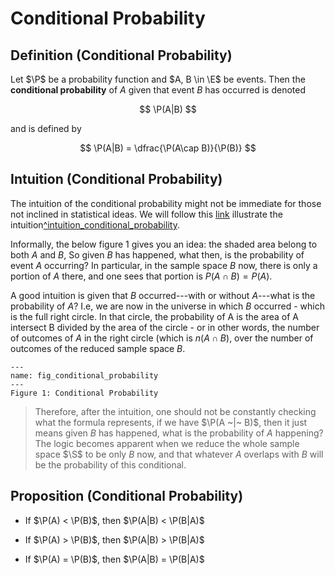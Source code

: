 # Conditional Probability

## Definition (Conditional Probability)

Let $\P$ be a probability function and $A, B \in \E$ be events. Then the
**conditional probability** of $A$ given that event $B$ has occurred is
denoted

$$
\P(A|B)
$$

and is defined by

$$
\P(A|B) = \dfrac{\P(A\cap B)}{\P(B)}
$$

## Intuition (Conditional Probability)

The intuition of the conditional probability might not be immediate for
those not inclined in statistical ideas. We will follow this
[link](https://stats.stackexchange.com/questions/326253/what-is-the-intuition-behind-the-formula-for-conditional-probability)
illustrate the
intuition[\^intuition_conditional_probability](https://stats.stackexchange.com/questions/326253/what-is-the-intuition-behind-the-formula-for-conditional-probability).

Informally, the below figure 1 gives you an idea: the shaded area belong
to both $A$ and $B$, So given $B$ has happened, what then, is the
probability of event $A$ occurring? In particular, in the sample space
$B$ now, there is only a portion of $A$ there, and one sees that portion
is $P(A \cap B) = P(A)$.

A good intuition is given that $B$ occurred---with or without $A$---what
is the probability of $A$? I.e, we are now in the universe in which $B$
occurred - which is the full right circle. In that circle, the
probability of A is the area of A intersect B divided by the area of the
circle - or in other words, the number of outcomes of $A$ in the right
circle (which is $n(A \cap B)$, over the number of outcomes of the
reduced sample space $B$.

```{figure} https://storage.googleapis.com/reighns/reighns_ml_projects/docs/probability_and_statistics/02_introduction_to_probability/conditional.png
---
name: fig_conditional_probability
---
Figure 1: Conditional Probability
```

> Therefore, after the intuition, one should not be constantly checking
> what the formula represents, if we have $\P(A ~|~ B)$, then it just
> means given $B$ has happened, what is the probability of $A$
> happening? The logic becomes apparent when we reduce the whole sample
> space $\S$ to be only $B$ now, and that whatever $A$ overlaps with $B$
> will be the probability of this conditional.

## Proposition (Conditional Probability)

-   If $\P(A) < \P(B)$, then $\P(A|B) < \P(B|A)$

-   If $\P(A) > \P(B)$, then $\P(A|B) > \P(B|A)$

-   If $\P(A) = \P(B)$, then $\P(A|B) = \P(B|A)$

